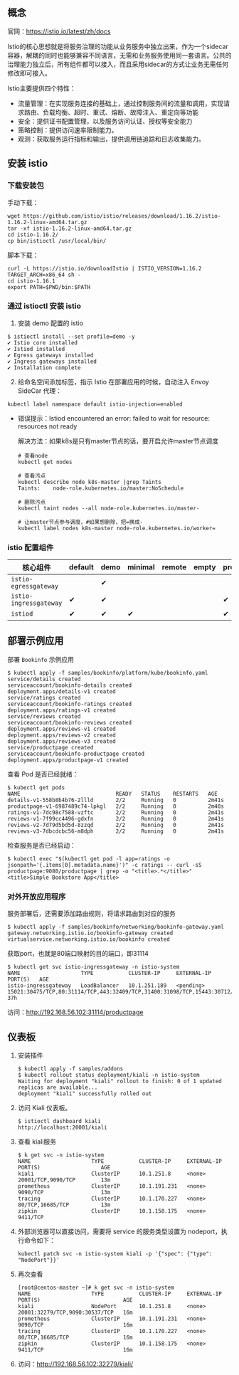 ## 概念

官网：https://istio.io/latest/zh/docs

Istio的核心思想就是将服务治理的功能从业务服务中独立出来，作为一个sidecar容器，解耦的同时也能够兼容不同语言，无需和业务服务使用同一套语言。公共的治理能力独立后，所有组件都可以接入，而且采用sidecar的方式让业务无需任何修改即可接入。

Istio主要提供四个特性：

- 流量管理：在实现服务连接的基础上，通过控制服务间的流量和调用，实现请求路由、负载均衡、超时、重试、熔断、故障注入、重定向等功能
- 安全：提供证书配置管理，以及服务访问认证、授权等安全能力
- 策略控制：提供访问速率限制能力。
- 观测：获取服务运行指标和输出，提供调用链追踪和日志收集能力。

## 安装 istio

### 下载安装包

手动下载：

```
wget https://github.com/istio/istio/releases/download/1.16.2/istio-1.16.2-linux-amd64.tar.gz
tar -xf istio-1.16.2-linux-amd64.tar.gz 
cd istio-1.16.2/
cp bin/istioctl /usr/local/bin/
```

脚本下载：

```
curl -L https://istio.io/downloadIstio | ISTIO_VERSION=1.16.2 TARGET_ARCH=x86_64 sh -
cd istio-1.16.1
export PATH=$PWD/bin:$PATH
```

### 通过 istioctl 安装 istio

1. 安装 demo 配置的 istio

```
$ istioctl install --set profile=demo -y
✔ Istio core installed
✔ Istiod installed
✔ Egress gateways installed
✔ Ingress gateways installed
✔ Installation complete
```

2. 给命名空间添加标签，指示 Istio 在部署应用的时候，自动注入 Envoy SideCar 代理：

```
kubectl label namespace default istio-injection=enabled
```

- 错误提示：Istiod encountered an error: failed to wait for resource: resources not ready

  解决方法：如果k8s是只有master节点的话，要开启允许master节点调度

  ```
  # 查看node
  kubectl get nodes 
  
  # 查看污点
  kubectl describe node k8s-master |grep Taints
  Taints:    node-role.kubernetes.io/master:NoSchedule
  
  # 删除污点
  kubectl taint nodes --all node-role.kubernetes.io/master-
  
  # 让master节点参与调度，#如果想删除，把=换成-
  kubectl label nodes k8s-master node-role.kubernetes.io/worker=
  ```

### istio 配置组件

| 核心组件               | default | demo | minimal | remote | empty | preview |
| ---------------------- | ------- | ---- | ------- | ------ | ----- | ------- |
| `istio-egressgateway`  |         | ✔    |         |        |       |         |
| `istio-ingressgateway` | ✔       | ✔    |         |        |       | ✔       |
| `istiod`               | ✔       | ✔    | ✔       |        |       | ✔       |

## 部署示例应用

部署 `Bookinfo` 示例应用

```
$ kubectl apply -f samples/bookinfo/platform/kube/bookinfo.yaml
service/details created
serviceaccount/bookinfo-details created
deployment.apps/details-v1 created
service/ratings created
serviceaccount/bookinfo-ratings created
deployment.apps/ratings-v1 created
service/reviews created
serviceaccount/bookinfo-reviews created
deployment.apps/reviews-v1 created
deployment.apps/reviews-v2 created
deployment.apps/reviews-v3 created
service/productpage created
serviceaccount/bookinfo-productpage created
deployment.apps/productpage-v1 created
```

查看 Pod 是否已经就绪：

```
$ kubectl get pods
NAME                              READY   STATUS    RESTARTS   AGE
details-v1-558b8b4b76-2llld       2/2     Running   0          2m41s
productpage-v1-6987489c74-lpkgl   2/2     Running   0          2m40s
ratings-v1-7dc98c7588-vzftc       2/2     Running   0          2m41s
reviews-v1-7f99cc4496-gdxfn       2/2     Running   0          2m41s
reviews-v2-7d79d5bd5d-8zzqd       2/2     Running   0          2m41s
reviews-v3-7dbcdcbc56-m8dph       2/2     Running   0          2m41s
```

检查服务是否已经启动：

```
$ kubectl exec "$(kubectl get pod -l app=ratings -o jsonpath='{.items[0].metadata.name}')" -c ratings -- curl -sS productpage:9080/productpage | grep -o "<title>.*</title>"
<title>Simple Bookstore App</title>
```

### 对外开放应用程序

服务部署后，还需要添加路由规则，将请求路由到对应的服务

```
$ kubectl apply -f samples/bookinfo/networking/bookinfo-gateway.yaml
gateway.networking.istio.io/bookinfo-gateway created
virtualservice.networking.istio.io/bookinfo created
```

获取port，也就是80端口映射的目的端口，即31114

```
$ kubectl get svc istio-ingressgateway -n istio-system
NAME                   TYPE           CLUSTER-IP     EXTERNAL-IP   PORT(S)   AGE
istio-ingressgateway   LoadBalancer   10.1.251.189   <pending>     15021:30475/TCP,80:31114/TCP,443:32409/TCP,31400:31098/TCP,15443:30712/TCP   37h

```

访问：http://192.168.56.102:31114/productpage

## 仪表板

1. 安装插件

   ```
   $ kubectl apply -f samples/addons
   $ kubectl rollout status deployment/kiali -n istio-system
   Waiting for deployment "kiali" rollout to finish: 0 of 1 updated replicas are available...
   deployment "kiali" successfully rolled out
   ```

2. 访问 Kiali 仪表板。

   ```
   $ istioctl dashboard kiali
   http://localhost:20001/kiali
   ```

3. 查看 kiali服务

   ```
   $ k get svc -n istio-system
   NAME                   TYPE           CLUSTER-IP     EXTERNAL-IP   PORT(S)                   AGE
   kiali                  ClusterIP      10.1.251.8     <none>        20001/TCP,9090/TCP        13m
   prometheus             ClusterIP      10.1.191.231   <none>        9090/TCP                  13m
   tracing                ClusterIP      10.1.170.227   <none>        80/TCP,16685/TCP          13m
   zipkin                 ClusterIP      10.1.158.175   <none>        9411/TCP
   ```

4. 外部浏览器可以直接访问，需要将 service 的服务类型设置为 nodeport，执行命令如下：

   ```
   kubectl patch svc -n istio-system kiali -p '{"spec": {"type": "NodePort"}}'
   ```

5. 再次查看

   ```
   [root@centos-master ~]# k get svc -n istio-system
   NAME                   TYPE           CLUSTER-IP     EXTERNAL-IP   PORT(S)                          AGE
   kiali                  NodePort       10.1.251.8     <none>        20001:32279/TCP,9090:30537/TCP   16m
   prometheus             ClusterIP      10.1.191.231   <none>        9090/TCP                         16m
   tracing                ClusterIP      10.1.170.227   <none>        80/TCP,16685/TCP                 16m
   zipkin                 ClusterIP      10.1.158.175   <none>        9411/TCP                         16m
   ```

6. 访问：http://192.168.56.102:32279/kiali/